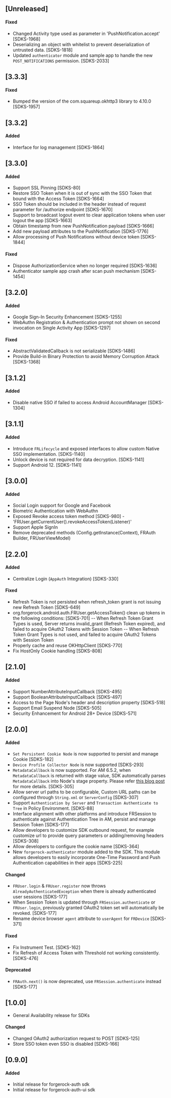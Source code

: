 ## [Unreleased]
#### Fixed
- Changed Activity type used as parameter in 'PushNotification.accept' [SDKS-1968]
- Deserializing an object with whitelist to prevent deserialization of untrusted data.  [SDKS-1818]
- Updated `authenticator` module and sample app to handle the new `POST_NOTIFICATIONS` permission. [SDKS-2033]

## [3.3.3]
#### Fixed
- Bumped the version of the com.squareup.okhttp3 library to 4.10.0 [SDKS-1957]

## [3.3.2]
#### Added
- Interface for log management [SDKS-1864]

## [3.3.0]
#### Added
- Support SSL Pinning [SDKS-80]
- Restore SSO Token when it is out of sync with the SSO Token that bound with the Access Token [SDKS-1664]
- SSO Token should be included in the header instead of request parameter for /authorize endpoint [SDKS-1670]
- Support to broadcast logout event to clear application tokens when user logout the app [SDKS-1663]
- Obtain timestamp from new PushNotification payload [SDKS-1666]
- Add new payload attributes to the PushNotification [SDKS-1776]
- Allow processing of Push Notifications without device token [SDKS-1844]

#### Fixed
- Dispose AuthorizationService when no longer required [SDKS-1636]
- Authenticator sample app crash after scan push mechanism [SDKS-1454]

## [3.2.0]
#### Added
- Google Sign-In Security Enhancement [SDKS-1255]
- WebAuthn Registration & Authentication prompt not shown on second invocation on Single Activity App [SDKS-1297]
  
#### Fixed
- AbstractValidatedCallback is not serializable [SDKS-1486]
- Provide Build-in Binary Protection to avoid Memory Corruption Attack [SDKS-1368]

## [3.1.2]
#### Added
- Disable native SSO if failed to access Android AccountManager [SDKS-1304]

## [3.1.1]
#### Added
- Introduce `FRLifecycle` and exposed interfaces to allow custom Native SSO implementation. [SDKS-1140]
- Unlock device is not required for data decryption. [SDKS-1141]
- Support Android 12. [SDKS-1141]

## [3.0.0]
#### Added
- Social Login support for Google and Facebook
- Biometric Authentication with WebAuthn
- Exposed Revoke access token method [SDKS-980] - 'FRUser.getCurrentUser().revokeAccessToken(Listener)'
- Support Apple SignIn
- Remove deprecated methods (Config.getInstance(Context), FRAuth Builder, FRUserViewModel)

## [2.2.0]
#### Added
- Centralize Login (`AppAuth` Integration) [SDKS-330]

#### Fixed
- Refresh Token is not persisted when refresh_token grant is not issuing new Refresh Token [SDKS-649]
- org.forgerock.android.auth.FRUser.getAccessToken() clean up tokens in the following conditions: [SDKS-701]
-- When Refresh Token Grant Types is used, Server returns invalid_grant (Refresh Token expired), and failed to acquire OAuth2 Tokens with Session Token
-- When Refresh Token Grant Types is not used, and failed to acquire OAuth2 Tokens with Session Token
- Properly cache and reuse OKHttpClient [SDKS-770]
- Fix HostOnly Cookie handling [SDKS-808]

## [2.1.0]

#### Added
- Support NumberAttributeInputCallback [SDKS-495]
- Support BooleanAttributeInputCallback [SDKS-497]
- Access to the Page Node's header and description property [SDKS-518]
- Support Email Suspend Node [SDKS-505]
- Security Enhancement for Android 28+ Device [SDKS-571]

## [2.0.0]

#### Added
- `Set Persistent Cookie Node` is now supported to persist and manage Cookie [SDKS-182]
- `Device Profile Collector Node` is now supported [SDKS-293]
- `MetadataCallback` is now supported. For AM 6.5.2, when `MetadataCallback` is returned with stage value, SDK automatically parses `MetadataCallback` into Node's stage property. Please refer [this blog post](https://forum.forgerock.com/2020/02/using-an-authentication-tree-stage-to-build-a-custom-ui-with-the-forgerock-javascript-sdk/) for more details. [SDKS-305]
- Allow server url paths to be configurable, Custom URL paths can be configured through `String.xml` or `ServerConfig` [SDKS-307]
- Support `Authentication by Server` and `Transaction Authenticate to Tree` in Policy Environment. [SDKS-88]
- Interface alignment with other platforms and introduce FRSession to authenticate against Authentication Tree in AM, persist and manage Session Token [SDKS-177]
- Allow developers to customize SDK outbound request, for example customize url to provide query parameters or adding/removing headers [SDKS-308]
- Allow developers to configure the cookie name [SDKS-364]
- New `forgerock-authenticator` module added to the SDK. This module allows developers to easily incorporate One-Time Password and Push Authentication capabilities in their apps [SDKS-225] 

#### Changed
- `FRUser.login` & `FRUser.register` now throws `AlreadyAuthenticatedException` when there is already authenticated user sessions [SDKS-177] 
- When Session Token is updated through `FRSession.authenticate` or `FRUser.login`, previously granted OAuth2 token set will automatically be revoked. [SDKS-177]
- Rename device browser `agent` attribute to `userAgent` for `FRDevice` [SDKS-371]

#### Fixed
- Fix Instrument Test. [SDKS-162]
- Fix Refresh of Access Token with Threshold not working consistently. [SDKS-476]

#### Deprecated
- `FRAuth.next()` is now deprecated, use `FRSession.authenticate` instead [SDKS-177] 

## [1.0.0]
- General Availability release for SDKs

#### Changed
- Changed OAuth2 authorization request to POST [SDKS-125]
- Store SSO token even SSO is disabled [SDKS-166]

## [0.9.0]

#### Added
- Initial release for forgerock-auth sdk
- Initial release for forgerock-auth-ui sdk
